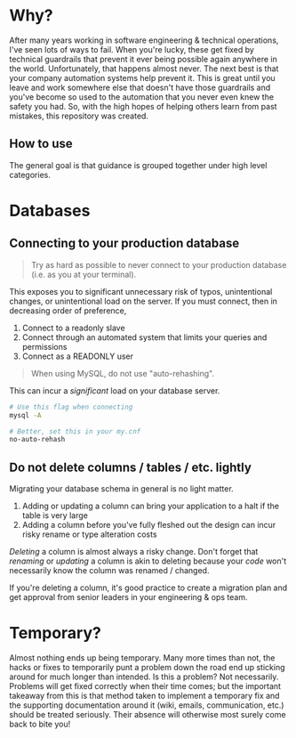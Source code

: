 # Why?

After many years working in software engineering & technical operations, I've seen lots of ways to fail. When you're lucky, these get fixed by technical guardrails that prevent it ever being possible again anywhere in the world. Unfortunately, that happens almost never. The next best is that your company automation systems help prevent it. This is great until you leave and work somewhere else that doesn't have those guardrails and you've become so used to the automation that you never even knew the safety you had. So, with the high hopes of helping others learn from past mistakes, this repository was created. 

## How to use

The general goal is that guidance is grouped together under high level categories. 

# Databases

## Connecting to your production database

> Try as hard as possible to never connect to your production database (i.e. as you at your terminal). 

This exposes you to significant unnecessary risk of typos, unintentional changes, or unintentional load on the server.  If you must connect, then in decreasing order of preference,

1. Connect to a readonly slave
1. Connect through an automated system that limits your queries and permissions
1. Connect as a READONLY user

> When using MySQL, do not use "auto-rehashing". 

This can incur a _significant_ load on your database server. 

```bash
# Use this flag when connecting
mysql -A

# Better, set this in your my.cnf
no-auto-rehash
```

## Do not delete columns / tables / etc. lightly

Migrating your database schema in general is no light matter. 

1. Adding or updating a column can bring your application to a halt if the table is very large
1. Adding a column before you've fully fleshed out the design can incur risky rename or type alteration costs

_Deleting_ a column is almost always a risky change. Don't forget that _renaming_ or _updating_ a column is akin to deleting because your *code* won't necessarily know the column was renamed / changed. 

If you're deleting a column, it's good practice to create a migration plan and get approval from senior leaders in your engineering & ops team. 


# Temporary?

Almost nothing ends up being temporary. Many more times than not, the hacks or fixes to temporarily punt a problem down the road end up sticking around for much longer than intended. Is this a problem? Not necessarily. Problems will get fixed correctly when their time comes; but the important takeaway from this is that method taken to implement a temporary fix and the supporting documentation around it (wiki, emails, communication, etc.) should be treated seriously. Their absence will otherwise most surely come back to bite you!

